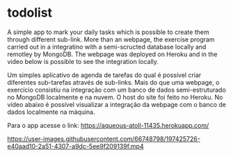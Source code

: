 # todolist

A simple app to mark your daily tasks which is possible to create them through different sub-link. More than an webpage, the exercise program carried out in a integratino with a semi-scructed database locally and remotley by MongoDB. The webpage was deployed on Heroku and in the video below is possible to see the integration locally.

Um simples aplicativo de agenda de tarefas do qual é possível criar diferentes sub-tarefas através de sub-links. Mais do que uma webpage, o exercício consistiu na integração com um banco de dados semi-estruturado no MongoDB localmente e na nuvem. O host do site foi feito no Heroku. No vídeo abaixo é possível visualizar a integração da webpage com o banco de dados localmente na máquina.
 
Para o app acesse o link: https://aqueous-atoll-11435.herokuapp.com/




https://user-images.githubusercontent.com/66748798/197425726-e40aad10-2a51-4307-a9dc-5ee9f209139f.mp4

